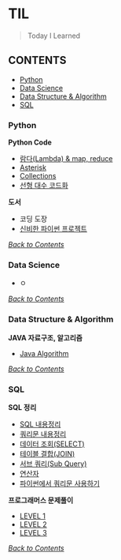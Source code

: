 # TIL
> Today I Learned

## CONTENTS
- [Python](#python)
- [Data Science](#data-science)
- [Data Structure & Algorithm](#data-structure--algorithm)
- [SQL](#sql)

### Python
**Python Code**
- [람다(Lambda) & map, reduce](./Python/PythonCode/%EB%9E%8C%EB%8B%A4(Lambda).md)
- [Asterisk](./Python/PythonCode/Asterisk.md)
- [Collections](./Python/PythonCode/Collections_Study.md)
- [선형 대수 코드화](./Python/PythonCode/Linear%20algebra%20Codes.md)

**도서**
- 코딩 도장
- [신비한 파이썬 프로젝트](./Python/도서/%EC%8B%A0%EB%B9%84%ED%95%9C%20%ED%8C%8C%EC%9D%B4%EC%8D%AC%20%ED%94%84%EB%A1%9C%EC%A0%9D%ED%8A%B8/%EC%8B%A0%EB%B9%84%ED%95%9C%20%ED%8C%8C%EC%9D%B4%EC%8D%AC%20%ED%94%84%EB%A1%9C%EC%A0%9D%ED%8A%B8.md)

[*Back to Contents*](#contents)

### Data Science
- ㅇ

[*Back to Contents*](#contents)

### Data Structure & Algorithm
**JAVA 자료구조, 알고리즘**
- [Java Algorithm]()

[*Back to Contents*](#contents)

### SQL

**SQL 정리**
- [SQL 내용정리](./SQL/link%20db%20and%20py.md)
- [쿼리문 내용정리](./SQL/database.md)
- [데이터 조회(SELECT)](./SQL/boostcource_SQL/SELECT.md)
- [테이블 결합(JOIN)](./SQL/boostcource_SQL/JOIN.md)
- [서브 쿼리(Sub Query)](./SQL/boostcource_SQL/SubQuery.md)
- [연산자](./SQL/boostcource_SQL/연산자.md)
- [파이썬에서 쿼리문 사용하기](./SQL/파이썬에서DB사용하기/내용정리.md)

**프로그래머스 문제풀이**
- [LEVEL 1](./SQL/프로그래머스%20문제풀이/Level_1.md)
- [LEVEL 2](./SQL/프로그래머스%20문제풀이/Level_2.md)
- [LEVEL 3](./SQL/프로그래머스%20문제풀이/Level_3.md)

[*Back to Contents*](#contents)